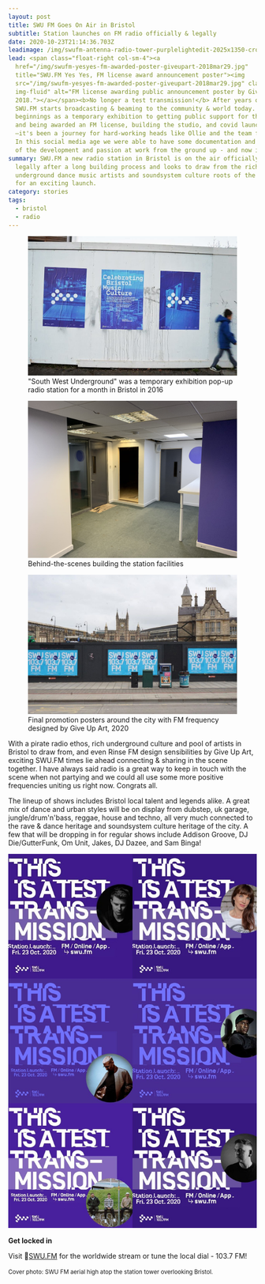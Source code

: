 ```yaml
---
layout: post
title: SWU FM Goes On Air in Bristol
subtitle: Station launches on FM radio officially & legally
date: 2020-10-23T21:14:36.703Z
leadimage: /img/swufm-antenna-radio-tower-purplelightedit-2025x1350-crop-1080x1350.jpg
lead: <span class="float-right col-sm-4"><a
  href="/img/swufm-yesyes-fm-awarded-poster-giveupart-2018mar29.jpg"
  title="SWU.FM Yes Yes, FM license award announcement poster"><img
  src="/img/swufm-yesyes-fm-awarded-poster-giveupart-2018mar29.jpg" class="mx-3
  img-fluid" alt="FM license awarding public announcement poster by GiveUpArt,
  2018."></a></span><b>No longer a test transmission!</b> After years of work,
  SWU.FM starts broadcasting & beaming to the community & world today. From
  beginnings as a temporary exhibition to getting public support for the station
  and being awarded an FM license, building the studio, and covid launch delays
  –it's been a journey for hard-working heads like Ollie and the team for sure.
  In this social media age we were able to have some documentation and glimpses
  of the development and passion at work from the ground up - and now it's here!
summary: SWU.FM a new radio station in Bristol is on the air officially &
  legally after a long building process and looks to draw from the rich pool of
  underground dance music artists and soundsystem culture roots of the community
  for an exciting launch.
category: stories
tags:
  - bristol
  - radio
---
```

<div class="container">
<div class="row justify-content-md-center">
<figure class="figure col-sm-4"><a href="/img/swufm-nov2015-temporary-popup-transmission-promo.jpg"><img src="/img/swufm-nov2015-temporary-popup-transmission-promo.jpg" class="figure-img img-fluid"></a>
<figcaption class="figure-caption">"South West Underground" was a temporary exhibition pop-up radio station for a month in Bristol in 2016</figcaption></figure>
<figure class="figure col-sm-4"><a href="/img/swufm-studio-build-14aug2020-ollie303-EfY2av_X0AAkXfo.jpg"><img src="/img/swufm-studio-build-14aug2020-ollie303-EfY2av_X0AAkXfo.jpg" class="figure-img img-fluid"></a>
<figcaption class="figure-caption">Behind-the-scenes building the station facilities</figcaption></figure>
</div>
<div class="row justify-content-md-center">
<figure class="figure col-sm-8"><a href="/img/swufm-promo-posters-bristol-giveupart-121477819_831639037580383_3785476573110854135_n.jpg"><img src="/img/swufm-promo-posters-bristol-giveupart-121477819_831639037580383_3785476573110854135_n.jpg" class="img-fluid figure-img"></a>
<figcaption class="figure-caption">Final promotion posters around the city with FM frequency designed by Give Up Art, 2020</figcaption></figure>
</div>
</div>

With a pirate radio ethos, rich underground culture and pool of artists in Bristol to draw from, and even Rinse FM design sensibilities by Give Up Art, exciting SWU.FM times lie ahead connecting & sharing in the scene together. I have always said radio is a great way to keep in touch with the scene when not partying and we could all use some more positive frequencies uniting us right now. Congrats all. 

The lineup of shows includes Bristol local talent and legends alike. A great mix of dance and urban styles will be on display from dubstep, uk garage, jungle/drum'n'bass, reggae, house and techno, all very much connected to the rave & dance heritage and soundsystem culture heritage of the city. A few that will be dropping in for regular shows include Addison Groove, DJ Die/GutterFunk, Om Unit, Jakes, DJ Dazee, and Sam Binga! 

<div class="float-right col-sm-4"><img class="img-fluid" src="/img/swufm-launch-shows-collage-addison-groove-dj-die-jakes-dazee-sam-binga-om-unit-x6-900x1350-comp.jpg" alt="Promo images for upcoming show hosts on SWU FM include Om Unit, Sam Binga, DJ Die/GutterFunk, Addison Groove, Jakes, and DJ Dazee"></div>

**Get locked in**

Visit 🔗[SWU.FM](https://www.swu.fm/) for the worldwide stream or tune the local dial - 103.7 FM!

<small class="text-secondary">Cover photo: SWU FM aerial high atop the station tower overlooking Bristol.</small>